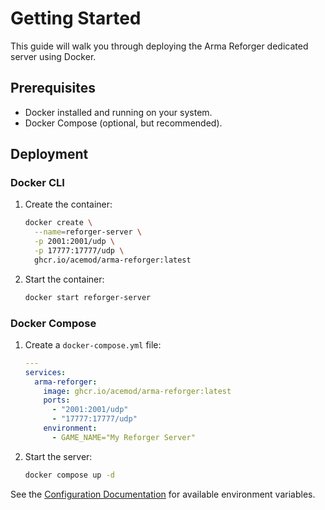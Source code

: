# Getting Started

This guide will walk you through deploying the Arma Reforger dedicated server using Docker.

## Prerequisites

- Docker installed and running on your system.
- Docker Compose (optional, but recommended).

## Deployment

### Docker CLI

1. Create the container:

    ```bash
    docker create \
      --name=reforger-server \
      -p 2001:2001/udp \
      -p 17777:17777/udp \
      ghcr.io/acemod/arma-reforger:latest
    ```

2. Start the container:

    ```bash
    docker start reforger-server
    ```

### Docker Compose

1. Create a `docker-compose.yml` file:

    ```yaml
    ---
    services:
      arma-reforger:
        image: ghcr.io/acemod/arma-reforger:latest
        ports:
          - "2001:2001/udp"
          - "17777:17777/udp"
        environment:
          - GAME_NAME="My Reforger Server"
    ```

2. Start the server:

    ```bash
    docker compose up -d
    ```

See the [Configuration Documentation](../configuration-guide/index.md) for available environment variables.
